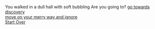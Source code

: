 You walked in a dull hall with soft bubbling
Are you going to?
[go towards discovery](go-towards-discovery.md)  
[move on your merry way and ignore](ignore.md)  
[Start Over](README.md)